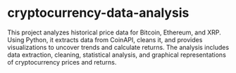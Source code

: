 # cryptocurrency-data-analysis
This project analyzes historical price data for Bitcoin, Ethereum, and XRP. Using Python, it extracts data from CoinAPI, cleans it, and provides visualizations to uncover trends and calculate returns. The analysis includes data extraction, cleaning, statistical analysis, and graphical representations of cryptocurrency prices and returns.
